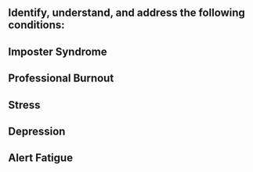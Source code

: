 Identify, understand, and address the following conditions:
-
Imposter Syndrome
----
Professional Burnout
----
Stress
----
Depression
----
Alert Fatigue
----
